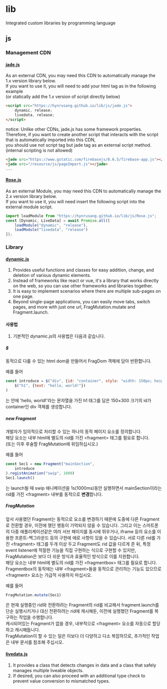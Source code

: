 # lib
Integrated custom libraries by programming language
## js
### Management CDN
#### [jade.js](/js/jade.js)
As an external CDN, you may need this CDN to automatically manage the 1.x version library below.  
If you want to use it, you will need to add your html tag as in the following example  
(or statically add the 1.x version of script directly below)
```html
<script src="https://hynrusang.github.io/lib/js/jade.js">
    dynamic, release;
    livedata, release;
</script>
```
notice:
Unlike other CDNs, jade.js has some framework properties.  
Therefore, if you want to create another script that interacts with the script that is automatically imported into this CDN,  
you should use not script tag but jade tag as an external script method.  
(internal scripting is not allowed)
```html
<jade src="https://www.gstatic.com/firebasejs/8.6.5/firebase-app.js"></jade>
<jade src="/resource/js/pageImport.js"></jade>
...
```
#### [Rose.js](/js/Rose.js)
As an external Module, you may need this CDN to automatically manage the 2.x version library below.  
If you want to use it, you will need insert the following script into the external module script.
```js
import loadModule from "https://hynrusang.github.io/lib/js/Rose.js";
const [Dynamic, LiveData] = await Promise.all([
    loadModule("dynamic", "release"),
    loadModule("livedata", "release")
]);
```
### Library
#### [dynamic.js](/js/2.1/dynamic.js)
1. Provides useful functions and classes for easy addition, change, and deletion of various dynamic elements.
2. Instead of frameworks like react or vue, it's a library that works directly on the web, so you can use other frameworks and libraries together.
3. It is easy to implement scenarios where there are multiple sub-pages on one page.
4. Beyond single-page applications, you can easily move tabs, switch pages, and more with just one url, FragMutation.mutate and Fragment.launch.
#### 사용법
1. 기본적인 dynamic.js의 사용법은 다음과 같습니다.
##### $
동적으로 다룰 수 있는 html dom을 만들어서 FragDom 객체에 담아 반환합니다.  
  
예를 들어
```js
const introduce = $("div", {id: "container", style: "width: 150px; height: 300px;"}).add(
    $("h1", {text: "hello, world!"})
)
```
는 안에 'hello, world!'라는 문자열을 가진 h1 태그를 담은 150×300 크기의 id가 container인 div 객체를 생성합니다.
##### new Fragment
개발자가 임의적으로 처리할 수 있는 하나의 동적 페이지 요소를 정의합니다.  
해당 요소는 내부 html에 별도의 rid를 가진 &lt;fragment&gt; 태그를 필요로 합니다.  
(또는 이후 후술할 FragMutation에 위임하십시오.)  
  
예를 들어
```js
const Sec1 = new Fragment("mainSection",
    introduce
).registAnimation("swip", 1000)
Sec1.launch()
```
는 launch될 때 swip 애니메이션을 1s(1000ms)동안 실행하면서 mainSection이라는 rid를 가진 &lt;fragment&gt; 내부를 동적으로 **변경**합니다.
##### FragMutation
앞서 사용했던 Fragment는 동적으로 요소를 변경하기 때문에 도중에 다른 Fragment로 전환할 경우, 이전에 했던 행동이 기억되지 않을 수 있습니다. 그리고 이는 스마트폰의 다중 애플리케이션같은 여러 서브 페이지를 동시에 뛰우거나, iframe 등의 요소를 이용한 프론트-백그라운드 등의 구현에 에로 사항이 있을 수 있습니다.
서로 다른 rid를 가진 &lt;fragment&gt; 태그를 두개 이상 두고 Fragment도 rid 값을 다르게 준 뒤, 특정 event listener에 적절한 기능을 직접 구현하는 식으로 구현할 수 있지만, FragMutation은 보다 더 쉬운 방식과 효율적인 방식으로 이를 지원합니다.  
해당 요소는 내부 html에 별도의 rid를 가진 &lt;fragmentbox&gt; 태그를 필요로 합니다.  
Fragmentbox의 동작에는 내부 &lt;fragment&gt;들을 동적으로 관리하는 기능도 있으므로 &lt;fragment&gt; 요소는 가급적 사용하지 마십시오.  
  
예를 들어
```js
FragMutation.mutate(Sec1)
```
은 현재 실행중인 rid와 전환하려는 Fragment의 rid를 비교해서 fragment.launch를 단순 실행시키거나 대신 전환하려는 rid에 캐시해둔, 이전에 실행했던 Fragment를 복구하는 작업을 수행합니다.  
캐시되어있는 Fragment가 없을 경우, 내부적으로 &lt;fragment&gt; 요소를 자동으로 할당하고 캐시해둡니다.  
FragMutation이 할 수 있는 일은 이보다 더 다양하고 다소 복잡하므로, 추가적인 작업은 내부 문서를 참조해 주십시오.
#### [livedata.js](/js/2.0/livedata.js)
1. It provides a class that detects changes in data and a class that safely manages multiple liveable objects.
2. If desired, you can also proceed with an additional type check to prevent value conversion to mismatched types.
